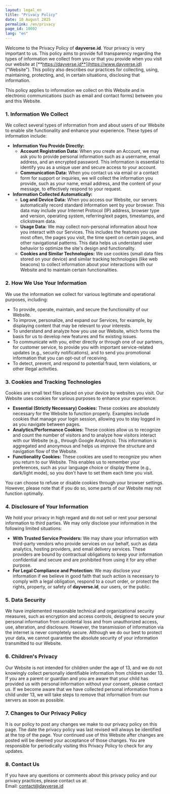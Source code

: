 ```yaml
---
layout: legal_en
title: "Privacy Policy"
date: 10 August 2025
permalink: /en/privacy
page_id: 10002
lang: "en"
---
```


Welcome to the Privacy Policy of **dayverse.id**. Your privacy is very important to us. This policy aims to provide full transparency regarding the types of information we collect from you or that you provide when you visit our website at [**https://dayverse.id**](https://www.dayverse.id) ("Website"). This policy also describes our practices for collecting, using, maintaining, protecting, and, in certain situations, disclosing that information.

This policy applies to information we collect on this Website and in electronic communications (such as email and contact forms) between you and this Website.

### **1\. Information We Collect**

We collect several types of information from and about users of our Website to enable site functionality and enhance your experience. These types of information include:

* **Information You Provide Directly:**  
  * **Account Registration Data:** When you create an Account, we may ask you to provide personal information such as a username, email address, and an encrypted password. This information is essential to identify you as a unique user and secure access to your account.  
  * **Communication Data:** When you contact us via email or a contact form for support or inquiries, we will collect the information you provide, such as your name, email address, and the content of your message, to effectively respond to your request.  
* **Information Collected Automatically:**  
  * **Log and Device Data:** When you access our Website, our servers automatically record standard information sent by your browser. This data may include your Internet Protocol (IP) address, browser type and version, operating system, referring/exit pages, timestamps, and clickstream data.  
  * **Usage Data:** We may collect non-personal information about how you interact with our Services. This includes the features you use most often, the pages you visit, the time spent on certain pages, and other navigational patterns. This data helps us understand user behavior to optimize the site's design and functionality.  
  * **Cookies and Similar Technologies:** We use cookies (small data files stored on your device) and similar tracking technologies (like web beacons) to collect information about your interactions with our Website and to maintain certain functionalities.

### **2\. How We Use Your Information**

We use the information we collect for various legitimate and operational purposes, including:

* To provide, operate, maintain, and secure the functionality of our Website.  
* To improve, personalize, and expand our Services, for example, by displaying content that may be relevant to your interests.  
* To understand and analyze how you use our Website, which forms the basis for us to develop new features and fix existing issues.  
* To communicate with you, either directly or through one of our partners, for customer service, to provide you with important service-related updates (e.g., security notifications), and to send you promotional information that you can opt-out of receiving.  
* To detect, prevent, and respond to potential fraud, term violations, or other illegal activities.

### **3\. Cookies and Tracking Technologies**

Cookies are small text files placed on your device by websites you visit. Our Website uses cookies for various purposes to enhance your experience:

* **Essential (Strictly Necessary) Cookies:** These cookies are absolutely necessary for the Website to function properly. Examples include cookies that manage your login session, allowing you to stay logged in as you navigate between pages.  
* **Analytics/Performance Cookies:** These cookies allow us to recognize and count the number of visitors and to analyze how visitors interact with our Website (e.g., through Google Analytics). This information is aggregated and anonymous and helps us improve the structure and navigation flow of the Website.  
* **Functionality Cookies:** These cookies are used to recognize you when you return to our Website. This enables us to remember your preferences, such as your language choice or display theme (e.g., dark/light mode), so you don't have to set them each time you visit.

You can choose to refuse or disable cookies through your browser settings. However, please note that if you do so, some parts of our Website may not function optimally.

### **4\. Disclosure of Your Information**

We hold your privacy in high regard and do not sell or rent your personal information to third parties. We may only disclose your information in the following limited situations:

* **With Trusted Service Providers:** We may share your information with third-party vendors who provide services on our behalf, such as data analytics, hosting providers, and email delivery services. These providers are bound by contractual obligations to keep your information confidential and secure and are prohibited from using it for any other purpose.  
* **For Legal Compliance and Protection:** We may disclose your information if we believe in good faith that such action is necessary to comply with a legal obligation, respond to a court order, or protect the rights, property, or safety of **dayverse.id**, our users, or the public.

### **5\. Data Security**

We have implemented reasonable technical and organizational security measures, such as encryption and access controls, designed to secure your personal information from accidental loss and from unauthorized access, use, alteration, and disclosure. However, the transmission of information via the internet is never completely secure. Although we do our best to protect your data, we cannot guarantee the absolute security of your information transmitted to our Website.

### **6\. Children's Privacy**

Our Website is not intended for children under the age of 13, and we do not knowingly collect personally identifiable information from children under 13\. If you are a parent or guardian and you are aware that your child has provided us with personal information without your consent, please contact us. If we become aware that we have collected personal information from a child under 13, we will take steps to remove that information from our servers as soon as possible.

### **7\. Changes to Our Privacy Policy**

It is our policy to post any changes we make to our privacy policy on this page. The date the privacy policy was last revised will always be identified at the top of the page. Your continued use of this Website after changes are posted will be deemed your acceptance of those changes. You are responsible for periodically visiting this Privacy Policy to check for any updates.

### **8\. Contact Us**

If you have any questions or comments about this privacy policy and our privacy practices, please contact us at:  
Email: contact@dayverse.id